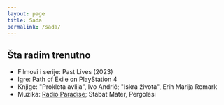 ```yaml
---
layout: page
title: Sada
permalink: /sada/
---
```


## Šta radim trenutno

- Filmovi i serije: Past Lives (2023)
- Igre: Path of Exile on PlayStation 4
- Knjige: "Prokleta avlija", Ivo Andrić; "Iskra života", Erih Marija Remark
- Muzika: [Radio Paradise](https://radioparadise.com); Stabat Mater, Pergolesi


